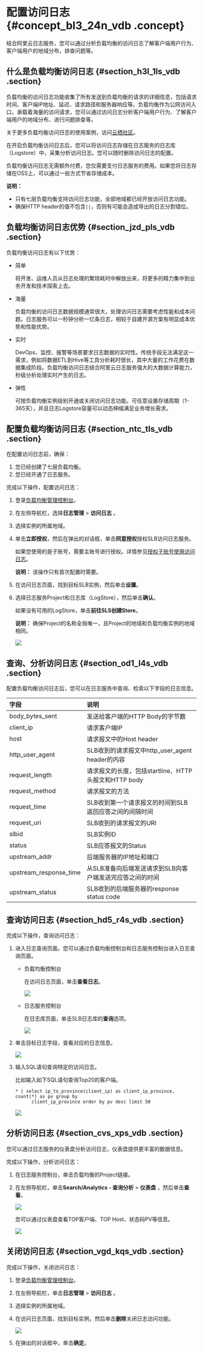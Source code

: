 # 配置访问日志 {#concept_bl3_24n_vdb .concept}

结合阿里云日志服务，您可以通过分析负载均衡的访问日志了解客户端用户行为、客户端用户的地域分布，排查问题等。

## 什么是负载均衡访问日志 {#section_h3l_1ls_vdb .section}

负载均衡的访问日志功能收集了所有发送到负载均衡的请求的详细信息，包括请求时间、客户端IP地址、延迟、请求路径和服务器响应等。负载均衡作为公网访问入口，承载着海量的访问请求，您可以通过访问日志分析客户端用户行为、了解客户端用户的地域分布、进行问题排查等。

关于更多负载均衡访问日志的使用案例，访问[云栖社区](https://yq.aliyun.com//articles/425660#42-)。

在开启负载均衡访问日志后，您可以将访问日志存储在日志服务的日志库（Logstore）中，采集分析访问日志。您可以随时删除访问日志的配置。

负载均衡访问日志无需额外付费，您仅需要支付日志服务的费用。如果您将日志存储在OSS上，可以通过一些方式节省存储成本。

**说明：** 

-   只有七层负载均衡支持访问日志功能，全部地域都已经开放访问日志功能。
-   确保HTTP header的值不包含`||`，否则有可能会造成导出的日志分割错位。

## 负载均衡访问日志优势 {#section_jzd_pls_vdb .section}

负载均衡访问日志有以下优势：

-   简单

    将开发、运维人员从日志处理的繁琐耗时中解放出来，将更多的精力集中到业务开发和技术探索上去。

-   海量

    负载均衡的访问日志数据规模通常很大，处理访问日志需要考虑性能和成本问题。日志服务可以一秒钟分析一亿条日志，相较于自建开源方案有明显成本优势和性能优势。

-   实时

    DevOps、监控、报警等场景要求日志数据的实时性。传统手段无法满足这一需求，例如将数据ETL到Hive等工具分析耗时很长，其中大量的工作花费在数据集成阶段。负载均衡访问日志结合阿里云日志服务强大的大数据计算能力，秒级分析处理实时产生的日志。

-   弹性

    可按负载均衡实例级别开通或关闭访问日志功能。可任意设置存储周期（1-365天），并且日志Logstore容量可以动态伸缩满足业务增长需求。


## 配置负载均衡访问日志 {#section_ntc_tls_vdb .section}

在配置访问日志前，确保：

1.  您已经创建了七层负载均衡。
2.  您已经开通了日志服务。

完成以下操作，配置访问日志：

1.  登录[负载均衡管理控制台](https://slb.console.aliyun.com)。
2.  在左侧导航栏，选择**日志管理** \> **访问日志** 。
3.  选择实例的所属地域。
4.  单击**立即授权**，然后在弹出的对话框，单击**同意授权**授权SLB访问日志服务。

    如果您使用的是子账号，需要主账号进行授权。详情参见[授权子账号使用访问日志](cn.zh-CN/用户指南（旧版，即将下线）/日志管理/授权子账号使用访问日志.md#)。

    **说明：** 该操作只有首次配置时需要。

5.  在访问日志页面，找到目标SLB实例，然后单击**设置**。
6.  选择日志服务Project和日志库（LogStore），然后单击**确认**。

    如果没有可用的LogStore，单击**前往SLS创建Store**。

    **说明：** 确保Project的名称全局唯一，且Project的地域和负载均衡实例的地域相同。

    ![](http://static-aliyun-doc.oss-cn-hangzhou.aliyuncs.com/assets/img/15681/15350114407478_zh-CN.png)


## 查询、分析访问日志 {#section_od1_l4s_vdb .section}

配置负载均衡访问日志后，您可以在日志服务中查询、检索以下字段的日志信息。

|字段|说明|
|:-|:-|
|body\_bytes\_sent|发送给客户端的HTTP Body的字节数|
|client\_ip|请求客户端IP|
|host|请求报文中的Host header|
|http\_user\_agent|SLB收到的请求报文中http\_user\_agent header的内容|
|request\_length|请求报文的长度，包括startline、HTTP头报文和HTTP body|
|request\_method|请求报文的方法|
|request\_time|SLB收到第一个请求报文的时间到SLB返回应答之间的间隔时间|
|request\_uri|SLB收到的请求报文的URI|
|slbid|SLB实例ID|
|status|SLB应答报文的Status|
|upstream\_addr|后端服务器的IP地址和端口|
|upstream\_response\_time|从SLB准备向后端发送请求到SLB向客户端发送完应答之间的时间|
|upstream\_status|SLB收到的后端服务器的response status code|

## 查询访问日志 {#section_hd5_r4s_vdb .section}

完成以下操作，查询访问日志：

1.  进入日志查询页面。您可以通过负载均衡控制台和日志服务控制台进入日志查询页面。
    -   负载均衡控制台

        在访问日志页面，单击**查看日志**。

        ![](http://static-aliyun-doc.oss-cn-hangzhou.aliyuncs.com/assets/img/15681/15350114417479_zh-CN.png)

    -   日志服务控制台

        在日志库页面，单击SLB日志库的**查询**选项。

        ![](http://static-aliyun-doc.oss-cn-hangzhou.aliyuncs.com/assets/img/4150/15350114412492_zh-CN.png)

2.  单击目标日志字段，查看对应的日志信息。

    ![](http://static-aliyun-doc.oss-cn-hangzhou.aliyuncs.com/assets/img/4150/15350114412493_zh-CN.png)

3.  输入SQL语句查询特定的访问日志。

    比如输入如下SQL语句查询Top20的客户端。

    ```
    * | select ip_to_province(client_ip) as client_ip_province, count(*) as pv group by
          client_ip_province order by pv desc limit 50
    ```

    ![](http://static-aliyun-doc.oss-cn-hangzhou.aliyuncs.com/assets/img/4150/15350114412494_zh-CN.png)


## 分析访问日志 {#section_cvs_xps_vdb .section}

您可以通过日志服务的仪表盘分析访问日志，仪表盘提供更丰富的数据信息。

完成以下操作，分析访问日志：

1.  在日志服务控制台，单击负载均衡的Project链接。
2.  在左侧导航栏，单击**Search/Analytics - 查询分析** \> **仪表盘** ，然后单击**查看**。

    ![](http://static-aliyun-doc.oss-cn-hangzhou.aliyuncs.com/assets/img/4150/15350114412495_zh-CN.png)

    您可以通过仪表盘查看TOP客户端、TOP Host、状态码PV等信息。

    ![](http://static-aliyun-doc.oss-cn-hangzhou.aliyuncs.com/assets/img/4150/15350114412496_zh-CN.png)


## 关闭访问日志 {#section_vgd_kqs_vdb .section}

完成以下操作，关闭访问日志：

1.  登录[负载均衡管理控制台](https://slb.console.aliyun.com)。
2.  在左侧导航栏，单击**日志管理** \> **访问日志** 。
3.  选择实例的所属地域。
4.  在访问日志页面，找到目标实例，然后单击**删除**关闭日志访问功能。

    ![](http://static-aliyun-doc.oss-cn-hangzhou.aliyuncs.com/assets/img/15681/15350114417480_zh-CN.png)

5.  在弹出的对话框中，单击**确定**。

